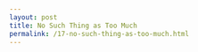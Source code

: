 ```yaml
---
layout: post
title: No Such Thing as Too Much
permalink: /17-no-such-thing-as-too-much.html
---
```

